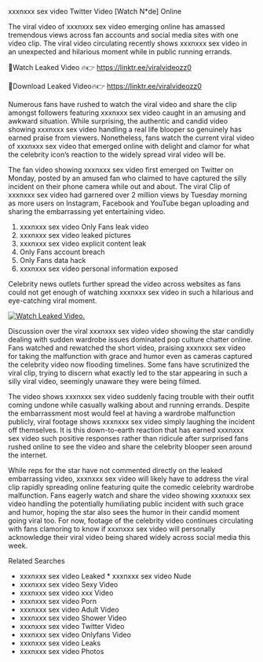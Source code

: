 ﻿xxxnxxx sex video Twitter Video [Watch N*de] Online

The viral video of ﻿xxxnxxx sex video emerging online has amassed tremendous views across fan accounts and social media sites with one video clip. The viral video circulating recently shows ﻿xxxnxxx sex video in an unexpected and hilarious moment while in public running errands. 

🔴Watch Leaked Video 🔥👉  https://linktr.ee/viralvideozz0 

🔴Download Leaked Video🔥👉  https://linktr.ee/viralvideozz0 

Numerous fans have rushed to watch the viral video and share the clip amongst followers featuring ﻿xxxnxxx sex video caught in an amusing and awkward situation. While surprising, the authentic and candid video showing ﻿xxxnxxx sex video handling a real life blooper so genuinely has earned praise from viewers. Nonetheless, fans watch the current viral video of ﻿xxxnxxx sex video that emerged online with delight and clamor for what the celebrity icon’s reaction to the widely spread viral video will be.

The fan video showing ﻿xxxnxxx sex video first emerged on Twitter on Monday, posted by an amused fan who claimed to have captured the silly incident on their phone camera while out and about. The viral Clip of ﻿xxxnxxx sex video had garnered over 2 million views by Tuesday morning as more users on Instagram, Facebook and YouTube began uploading and sharing the embarrassing yet entertaining video. 

1. ﻿xxxnxxx sex video Only Fans leak video
2. ﻿xxxnxxx sex video leaked pictures
3. ﻿xxxnxxx sex video explicit content leak
4. Only Fans account breach
5. Only Fans data hack
6. ﻿xxxnxxx sex video personal information exposed

Celebrity news outlets further spread the video across websites as fans could not get enough of watching ﻿xxxnxxx sex video in such a hilarious and eye-catching viral moment. 

[![Watch Leaked Video.](https://miro.medium.com/v2/resize:fit:828/format:webp/1*cilzJN44JGOrTw9NJCrNHA.gif "Watch Leaked Video")](https://linktr.ee/viralvideozz0)

Discussion over the viral ﻿xxxnxxx sex video video showing the star candidly dealing with sudden wardrobe issues dominated pop culture chatter online. Fans watched and rewatched the short video, praising ﻿xxxnxxx sex video for taking the malfunction with grace and humor even as cameras captured the celebrity video now flooding timelines. Some fans have scrutinized the viral clip, trying to discern what exactly led to the star appearing in such a silly viral video, seemingly unaware they were being filmed.

The video shows ﻿xxxnxxx sex video suddenly facing trouble with their outfit coming undone while casually walking about and running errands. Despite the embarrassment most would feel at having a wardrobe malfunction publicly, viral footage shows ﻿xxxnxxx sex video simply laughing the incident off themselves. It is this down-to-earth reaction that has earned ﻿xxxnxxx sex video such positive responses rather than ridicule after surprised fans rushed online to see the video and share the celebrity blooper seen around the internet.  

While reps for the star have not commented directly on the leaked embarrassing video, ﻿xxxnxxx sex video will likely have to address the viral clip rapidly spreading online featuring quite the comedic celebrity wardrobe malfunction. Fans eagerly watch and share the video showing ﻿xxxnxxx sex video handling the potentially humiliating public incident with such grace and humor, hoping the star also sees the humor in their candid moment going viral too. For now, footage of the celebrity video continues circulating with fans clamoring to know if ﻿xxxnxxx sex video will personally acknowledge their viral video being shared widely across social media this week.

Related Searches
* ﻿xxxnxxx sex video Leaked
﻿* xxxnxxx sex video Nude
* ﻿xxxnxxx sex video Sexy Video
* ﻿xxxnxxx sex video xxx Video
* ﻿xxxnxxx sex video Porn
* ﻿xxxnxxx sex video Adult Video
* ﻿xxxnxxx sex video Shower Video
* ﻿xxxnxxx sex video Twitter Video
* ﻿xxxnxxx sex video Onlyfans Video
* ﻿xxxnxxx sex video Leaks
* ﻿xxxnxxx sex video Photos
